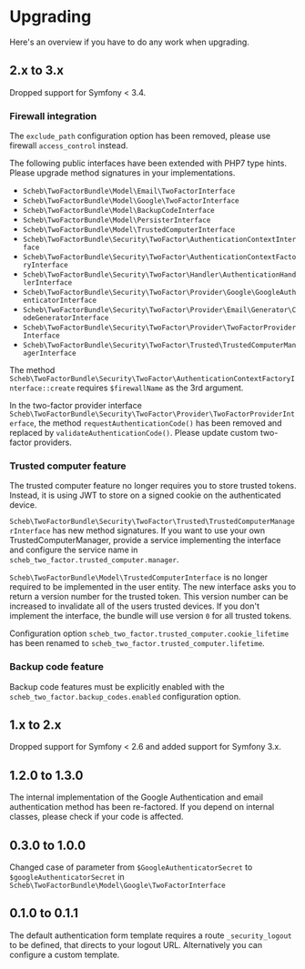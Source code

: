 Upgrading
=========

Here's an overview if you have to do any work when upgrading.

## 2.x to 3.x

Dropped support for Symfony < 3.4.

### Firewall integration

The `exclude_path` configuration option has been removed, please use firewall `access_control` instead.

The following public interfaces have been extended with PHP7 type hints. Please upgrade method signatures in your implementations.
- `Scheb\TwoFactorBundle\Model\Email\TwoFactorInterface`
- `Scheb\TwoFactorBundle\Model\Google\TwoFactorInterface`
- `Scheb\TwoFactorBundle\Model\BackupCodeInterface`
- `Scheb\TwoFactorBundle\Model\PersisterInterface`
- `Scheb\TwoFactorBundle\Model\TrustedComputerInterface`
- `Scheb\TwoFactorBundle\Security\TwoFactor\AuthenticationContextInterface`
- `Scheb\TwoFactorBundle\Security\TwoFactor\AuthenticationContextFactoryInterface`
- `Scheb\TwoFactorBundle\Security\TwoFactor\Handler\AuthenticationHandlerInterface`
- `Scheb\TwoFactorBundle\Security\TwoFactor\Provider\Google\GoogleAuthenticatorInterface`
- `Scheb\TwoFactorBundle\Security\TwoFactor\Provider\Email\Generator\CodeGeneratorInterface`
- `Scheb\TwoFactorBundle\Security\TwoFactor\Provider\TwoFactorProviderInterface`
- `Scheb\TwoFactorBundle\Security\TwoFactor\Trusted\TrustedComputerManagerInterface`

The method `Scheb\TwoFactorBundle\Security\TwoFactor\AuthenticationContextFactoryInterface::create` requires `$firewallName` as the 3rd argument. 

In the two-factor provider interface `Scheb\TwoFactorBundle\Security\TwoFactor\Provider\TwoFactorProviderInterface`, the method `requestAuthenticationCode()` has been removed
and replaced by `validateAuthenticationCode()`. Please update custom two-factor providers.

### Trusted computer feature

The trusted computer feature no longer requires you to store trusted tokens. Instead, it is using JWT to store on a signed cookie on
the authenticated device.

`Scheb\TwoFactorBundle\Security\TwoFactor\Trusted\TrustedComputerManagerInterface` has new method signatures. If you want to use your own TrustedComputerManager,
provide a service implementing the interface and configure the service name in `scheb_two_factor.trusted_computer.manager`.

`Scheb\TwoFactorBundle\Model\TrustedComputerInterface` is no longer required to be implemented in the user entity. The new interface asks you to return a
version number for the trusted token. This version number can be increased to invalidate all of the users trusted devices. If you don't implement the
interface, the bundle will use version `0` for all trusted tokens.

Configuration option `scheb_two_factor.trusted_computer.cookie_lifetime` has been renamed to `scheb_two_factor.trusted_computer.lifetime`.

### Backup code feature

Backup code features must be explicitly enabled with the `scheb_two_factor.backup_codes.enabled` configuration option.

## 1.x to 2.x

Dropped support for Symfony < 2.6 and added support for Symfony 3.x.

## 1.2.0 to 1.3.0

The internal implementation of the Google Authentication and email authentication method has been re-factored. If you depend on internal classes, please check if your code is affected.

## 0.3.0 to 1.0.0

Changed case of parameter from `$GoogleAuthenticatorSecret` to `$googleAuthenticatorSecret` in `Scheb\TwoFactorBundle\Model\Google\TwoFactorInterface`

## 0.1.0 to 0.1.1

The default authentication form template requires a route `_security_logout` to be defined, that directs to your logout URL. Alternatively you can configure a custom template.
